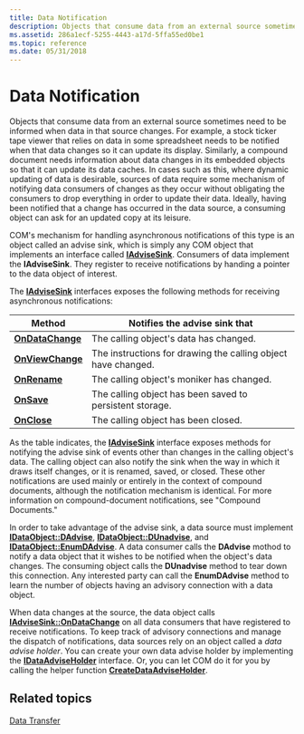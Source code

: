 ```yaml
---
title: Data Notification
description: Objects that consume data from an external source sometimes need to be informed when data in that source changes.
ms.assetid: 286a1ecf-5255-4443-a17d-5ffa55ed0be1
ms.topic: reference
ms.date: 05/31/2018
---
```


# Data Notification

Objects that consume data from an external source sometimes need to be informed when data in that source changes. For example, a stock ticker tape viewer that relies on data in some spreadsheet needs to be notified when that data changes so it can update its display. Similarly, a compound document needs information about data changes in its embedded objects so that it can update its data caches. In cases such as this, where dynamic updating of data is desirable, sources of data require some mechanism of notifying data consumers of changes as they occur without obligating the consumers to drop everything in order to update their data. Ideally, having been notified that a change has occurred in the data source, a consuming object can ask for an updated copy at its leisure.

COM's mechanism for handling asynchronous notifications of this type is an object called an advise sink, which is simply any COM object that implements an interface called [**IAdviseSink**](/windows/desktop/api/ObjIdl/nn-objidl-iadvisesink). Consumers of data implement the **IAdviseSink**. They register to receive notifications by handing a pointer to the data object of interest.

The [**IAdviseSink**](/windows/desktop/api/ObjIdl/nn-objidl-iadvisesink) interfaces exposes the following methods for receiving asynchronous notifications:



| Method                                                      | Notifies the advise sink that                                            |
|-------------------------------------------------------------|--------------------------------------------------------------------------|
| [**OnDataChange**](/windows/desktop/api/ObjIdl/nf-objidl-iadvisesink-ondatachange)<br/> | The calling object's data has changed.<br/>                        |
| [**OnViewChange**](/windows/desktop/api/ObjIdl/nf-objidl-iadvisesink-onviewchange)<br/> | The instructions for drawing the calling object have changed.<br/> |
| [**OnRename**](/windows/desktop/api/ObjIdl/nf-objidl-iadvisesink-onrename)<br/>         | The calling object's moniker has changed.<br/>                     |
| [**OnSave**](/windows/desktop/api/ObjIdl/nf-objidl-iadvisesink-onsave)<br/>             | The calling object has been saved to persistent storage.<br/>      |
| [**OnClose**](/windows/desktop/api/ObjIdl/nf-objidl-iadvisesink-onclose)<br/>           | The calling object has been closed.<br/>                           |



 

As the table indicates, the [**IAdviseSink**](/windows/desktop/api/ObjIdl/nn-objidl-iadvisesink) interface exposes methods for notifying the advise sink of events other than changes in the calling object's data. The calling object can also notify the sink when the way in which it draws itself changes, or it is renamed, saved, or closed. These other notifications are used mainly or entirely in the context of compound documents, although the notification mechanism is identical. For more information on compound-document notifications, see "Compound Documents."

In order to take advantage of the advise sink, a data source must implement [**IDataObject::DAdvise**](/windows/desktop/api/ObjIdl/nf-objidl-idataobject-dadvise), [**IDataObject::DUnadvise**](/windows/desktop/api/ObjIdl/nf-objidl-idataobject-dunadvise), and [**IDataObject::EnumDAdvise**](/windows/desktop/api/ObjIdl/nf-objidl-idataobject-enumdadvise). A data consumer calls the **DAdvise** mothod to notify a data object that it wishes to be notified when the object's data changes. The consuming object calls the **DUnadvise** method to tear down this connection. Any interested party can call the **EnumDAdvise** method to learn the number of objects having an advisory connection with a data object.

When data changes at the source, the data object calls [**IAdviseSink::OnDataChange**](/windows/desktop/api/ObjIdl/nf-objidl-iadvisesink-ondatachange) on all data consumers that have registered to receive notifications. To keep track of advisory connections and manage the dispatch of notifications, data sources rely on an object called a *data advise holder*. You can create your own data advise holder by implementing the [**IDataAdviseHolder**](/windows/desktop/api/ObjIdl/nn-objidl-idataadviseholder) interface. Or, you can let COM do it for you by calling the helper function [**CreateDataAdviseHolder**](/windows/win32/api/ole2/nf-ole2-createdataadviseholder).

## Related topics

<dl> <dt>

[Data Transfer](data-transfer.md)
</dt> </dl>

 

